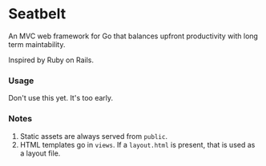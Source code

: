 # Seatbelt

An MVC web framework for Go that balances upfront productivity with long term maintability.

Inspired by Ruby on Rails.

### Usage

Don't use this yet. It's too early.

### Notes

1. Static assets are always served from `public`.
2. HTML templates go in `views`. If a `layout.html` is present, that is used as a layout file.
